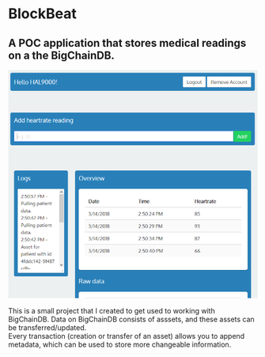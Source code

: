 # BlockBeat

## A POC application that stores medical readings on a the BigChainDB.

![alt text](web/screen.png)

This is a small project that I created to get used to working with BigChainDB. Data on BigChainDB consists of asssets, and these assets can be transferred/updated.  
Every transaction (creation or transfer of an asset) allows you to append metadata, which can be used to store more changeable information.